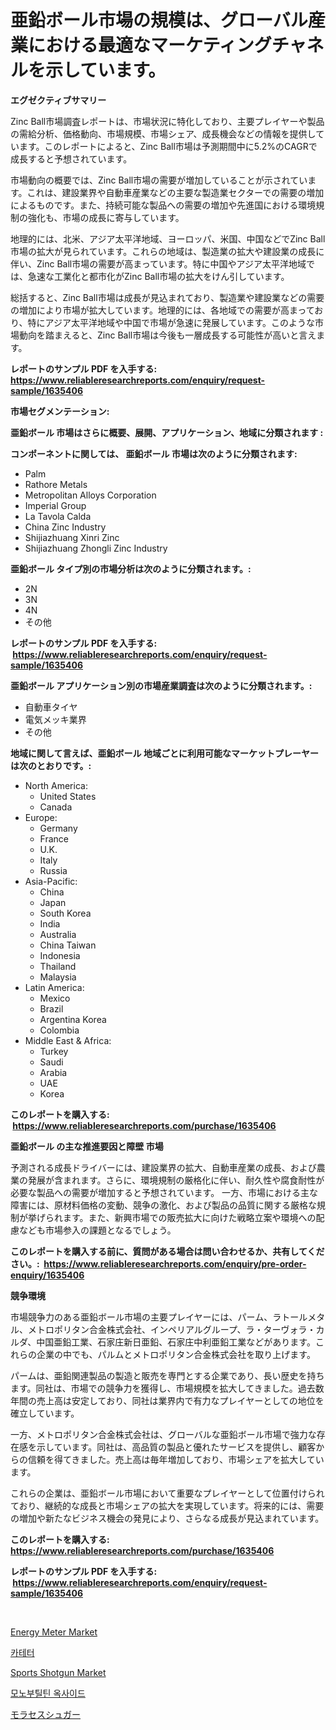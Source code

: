 <p><h1>亜鉛ボール市場の規模は、グローバル産業における最適なマーケティングチャネルを示しています。</h1></p><p><strong>エグゼクティブサマリー</strong></p>
<p><p>Zinc Ball市場調査レポートは、市場状況に特化しており、主要プレイヤーや製品の需給分析、価格動向、市場規模、市場シェア、成長機会などの情報を提供しています。このレポートによると、Zinc Ball市場は予測期間中に5.2%のCAGRで成長すると予想されています。</p><p>市場動向の概要では、Zinc Ball市場の需要が増加していることが示されています。これは、建設業界や自動車産業などの主要な製造業セクターでの需要の増加によるものです。また、持続可能な製品への需要の増加や先進国における環境規制の強化も、市場の成長に寄与しています。</p><p>地理的には、北米、アジア太平洋地域、ヨーロッパ、米国、中国などでZinc Ball市場の拡大が見られています。これらの地域は、製造業の拡大や建設業の成長に伴い、Zinc Ball市場の需要が高まっています。特に中国やアジア太平洋地域では、急速な工業化と都市化がZinc Ball市場の拡大をけん引しています。</p><p>総括すると、Zinc Ball市場は成長が見込まれており、製造業や建設業などの需要の増加により市場が拡大しています。地理的には、各地域での需要が高まっており、特にアジア太平洋地域や中国で市場が急速に発展しています。このような市場動向を踏まえると、Zinc Ball市場は今後も一層成長する可能性が高いと言えます。</p></p>
<p><strong>レポートのサンプル PDF を入手する: <a href="https://www.reliableresearchreports.com/enquiry/request-sample/1635406">https://www.reliableresearchreports.com/enquiry/request-sample/1635406</a></strong></p>
<p><strong>市場セグメンテーション:</strong></p>
<p><strong> 亜鉛ボール 市場はさらに概要、展開、アプリケーション、地域に分類されます :</strong></p>
<p><strong>コンポーネントに関しては、 亜鉛ボール 市場は次のように分類されます: &nbsp;</strong></p>
<p><ul><li>Palm</li><li>Rathore Metals</li><li>Metropolitan Alloys Corporation</li><li>Imperial Group</li><li>La Tavola Calda</li><li>China Zinc Industry</li><li>Shijiazhuang Xinri Zinc</li><li>Shijiazhuang Zhongli Zinc Industry</li></ul></p>
<p><strong> 亜鉛ボール タイプ別の市場分析は次のように分類されます。:</strong></p>
<p><ul><li>2N</li><li>3N</li><li>4N</li><li>その他</li></ul></p>
<p><strong>レポートのサンプル PDF を入手する: &nbsp;<a href="https://www.reliableresearchreports.com/enquiry/request-sample/1635406">https://www.reliableresearchreports.com/enquiry/request-sample/1635406</a></strong></p>
<p><strong> 亜鉛ボール アプリケーション別の市場産業調査は次のように分類されます。:</strong></p>
<p><ul><li>自動車タイヤ</li><li>電気メッキ業界</li><li>その他</li></ul></p>
<p><strong>地域に関して言えば、亜鉛ボール 地域ごとに利用可能なマーケットプレーヤーは次のとおりです。:</strong></p>
<p><ul>
    <li>
        North America:
        <ul>
            <li>United States</li>
            <li>Canada</li>
        </ul>
    </li>
    <li>
        Europe:
        <ul>
            <li>Germany</li>
            <li>France</li>
            <li>U.K.</li>
            <li>Italy</li>
            <li>Russia</li>
        </ul>
    </li>
    <li>
        Asia-Pacific:
        <ul>
            <li>China</li>
            <li>Japan</li>
            <li>South Korea</li>
            <li>India</li>
            <li>Australia</li>
            <li>China Taiwan</li>
            <li>Indonesia</li>
            <li>Thailand</li>
            <li>Malaysia</li>
        </ul>
    </li>
    <li>
        Latin America:
        <ul>
            <li>Mexico</li>
            <li>Brazil</li>
            <li>Argentina Korea</li>
            <li>Colombia</li>
        </ul>
    </li>
    <li>
        Middle East & Africa:
        <ul>
            <li>Turkey</li>
            <li>Saudi</li>
            <li>Arabia</li>
            <li>UAE</li>
            <li>Korea</li>
        </ul>
    </li>
    </ul></p>
<p><strong>このレポートを購入する: &nbsp;<a href="https://www.reliableresearchreports.com/purchase/1635406">https://www.reliableresearchreports.com/purchase/1635406</a></strong></p>
<p><strong>亜鉛ボール の主な推進要因と障壁 市場</strong></p>
<p><p>予測される成長ドライバーには、建設業界の拡大、自動車産業の成長、および農業の発展が含まれます。さらに、環境規制の厳格化に伴い、耐久性や腐食耐性が必要な製品への需要が増加すると予想されています。 一方、市場における主な障害には、原材料価格の変動、競争の激化、および製品の品質に関する厳格な規制が挙げられます。また、新興市場での販売拡大に向けた戦略立案や環境への配慮なども市場参入の課題となるでしょう。</p></p>
<p><strong>このレポートを購入する前に、質問がある場合は問い合わせるか、共有してください。:&nbsp; <a href="https://www.reliableresearchreports.com/enquiry/pre-order-enquiry/1635406">https://www.reliableresearchreports.com/enquiry/pre-order-enquiry/1635406</a></strong></p>
<p><strong>競争環境</strong></p>
<p><p>市場競争力のある亜鉛ボール市場の主要プレイヤーには、パーム、ラトールメタル、メトロポリタン合金株式会社、インペリアルグループ、ラ・ターヴォラ・カルダ、中国亜鉛工業、石家庄新日亜鉛、石家庄中利亜鉛工業などがあります。これらの企業の中でも、パルムとメトロポリタン合金株式会社を取り上げます。</p><p>パームは、亜鉛関連製品の製造と販売を専門とする企業であり、長い歴史を持ちます。同社は、市場での競争力を獲得し、市場規模を拡大してきました。過去数年間の売上高は安定しており、同社は業界内で有力なプレイヤーとしての地位を確立しています。</p><p>一方、メトロポリタン合金株式会社は、グローバルな亜鉛ボール市場で強力な存在感を示しています。同社は、高品質の製品と優れたサービスを提供し、顧客からの信頼を得てきました。売上高は毎年増加しており、市場シェアを拡大しています。</p><p>これらの企業は、亜鉛ボール市場において重要なプレイヤーとして位置付けられており、継続的な成長と市場シェアの拡大を実現しています。将来的には、需要の増加や新たなビジネス機会の発見により、さらなる成長が見込まれています。</p></p>
<p><strong>このレポートを購入する: &nbsp; <a href="https://www.reliableresearchreports.com/purchase/1635406">https://www.reliableresearchreports.com/purchase/1635406</a></strong></p>
<p><strong>レポートのサンプル PDF を入手する: &nbsp;<a href="https://www.reliableresearchreports.com/enquiry/request-sample/1635406">https://www.reliableresearchreports.com/enquiry/request-sample/1635406</a></strong><strong></strong></p>
<p>&nbsp;</p>
<p><p><a href="https://view.publitas.com/reportprime-1/energy-meter-market-analysis-examines-its-scope-on-growth-opportunities-and-forecasted-trends-spanning-from-2024-to-2031/">Energy Meter Market</a></p><p><a href="https://medium.com/@percyhagernes9778/%EC%B9%B4%ED%85%8C%ED%84%B0-%EC%8B%9C%EC%9E%A5%EC%9D%80-%EC%8B%9C%EC%9E%A5-%EC%A0%90%EC%9C%A0%EC%9C%A8-%EC%8B%9C%EC%9E%A5-%EB%8F%99%ED%96%A5-%EB%B0%8F-%EC%8B%9C%EC%9E%A5-%EC%84%B1%EC%9E%A5%EC%97%90-%EA%B4%80%ED%95%9C-%EC%A0%95%EB%B3%B4%EB%A5%BC-%EC%A0%9C%EA%B3%B5%ED%95%A9%EB%8B%88%EB%8B%A4-1bc0849a6ebc">카테터</a></p><p><a href="https://github.com/Krish2023na/Market-Research-Report-List-3/blob/main/sports-shotgun-market.md">Sports Shotgun Market</a></p><p><a href="https://medium.com/@jackiefauhey9089475/%EB%AA%A8%EB%85%B8%EB%B6%80%ED%8B%B8%ED%8B%B4-%EC%82%B0%ED%99%94%EB%AC%BC-%EC%8B%9C%EC%9E%A5%EC%9D%80-%EC%8B%9C%EC%9E%A5-%EC%A0%90%EC%9C%A0%EC%9C%A8-%ED%81%AC%EA%B8%B0-%EB%B0%8F-2031%EB%85%84%EA%B9%8C%EC%A7%80%EC%9D%98-%EC%98%88%EC%B8%A1%EC%97%90-%EC%B4%88%EC%A0%90%EC%9D%84-%EB%A7%9E%EC%B6%A5%EB%8B%88%EB%8B%A4-2fb6428b93d0">모노부틸틴 옥사이드</a></p><p><a href="https://github.com/cnnriuez22368/Market-Research-Report-List-1/blob/main/20808657224.md">モラセスシュガー</a></p></p>